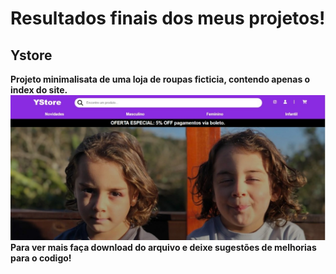   <h1>Resultados finais dos meus projetos!</h1>
  <h2>Ystore</h2>
  <b>Projeto minimalisata de uma loja de roupas ficticia, contendo apenas o index do site.</b>
  <img src="https://github.com/ItaloS08/meus-projetos/blob/main/Final%20Projeto/Ystore.jpeg">
  <b>Para ver mais faça download do arquivo e deixe sugestões de melhorias para o codigo!</b>

